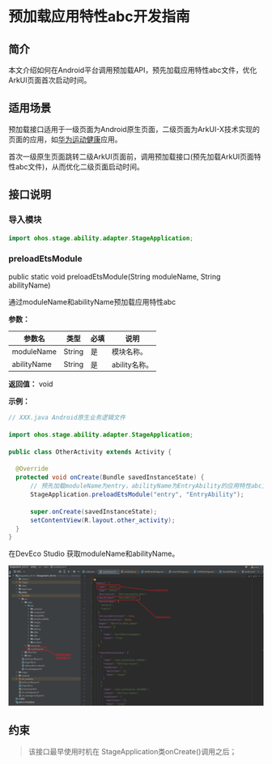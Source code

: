 # 预加载应用特性abc开发指南

## 简介

本文介绍如何在Android平台调用预加载API，预先加载应用特性abc文件，优化ArkUI页面首次启动时间。

## 适用场景

预加载接口适用于一级页面为Android原生页面，二级页面为ArkUI-X技术实现的页面的应用，如[华为运动健康](https://gitcode.com/arkui-x/docs/blob/master/zh-cn/application-dev/tutorial/how-to-use-arkuix-on-huaweiHealth.md)应用。

首次一级原生页面跳转二级ArkUI页面前，调用预加载接口(预先加载ArkUI页面特性abc文件)，从而优化二级页面启动时间。

## 接口说明

### 导入模块

```java
import ohos.stage.ability.adapter.StageApplication;
```

### preloadEtsModule

public static void preloadEtsModule(String moduleName, String abilityName)

通过moduleName和abilityName预加载应用特性abc

**参数：** 

| 参数名      | 类型   | 必填 | 说明          |
| ----------- | ------ | ---- | ------------- |
| moduleName  | String | 是   | 模块名称。    |
| abilityName | String | 是   | ability名称。 |

**返回值：** void

**示例：** 

  ```java
// XXX.java Android原生业务逻辑文件

import ohos.stage.ability.adapter.StageApplication;

public class OtherActivity extends Activity {

    @Override
    protected void onCreate(Bundle savedInstanceState) {
        // 预先加载moduleName为entry，abilityName为EntryAbility的应用特性abc文件。
        StageApplication.preloadEtsModule("entry", "EntryAbility");
        
        super.onCreate(savedInstanceState);
        setContentView(R.layout.other_activity);
    }
}
  ```

在DevEco Studio 获取moduleName和abilityName。

![preloadEtsModule](figures/how-to-use-preloadEtsModule.png)

## 约束

> 该接口最早使用时机在 StageApplication类onCreate()调用之后；<br/>
